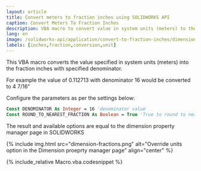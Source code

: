 ```yaml
---
layout: article
title: Convert meters to fraction inches using SOLIDWORKS API
caption: Convert Meters To Fraction Inches
description: VBA macro to convert value in system units (meters) to the fraction inches using SOLIDWORKS API
lang: en
image: /solidworks-api/application/convert-to-fraction-inches/dimension-fractions.png
labels: [inches,fraction,conversion,unit]
---
```

This VBA macro converts the value specified in system units (meters) into the fraction inches with specified denominator.

For example the value of 0.112713 with denominator 16 would be converted to 4 7/16"

Configure the parameters as per the settings below:

~~~ vb
Const DENOMINATOR As Integer = 16 'denominator value
Const ROUND_TO_NEAREST_FRACTION As Boolean = True 'True to round to nearest fraction, False to not
~~~

The result and available options are equal to the dimension property manager page in SOLIDWORKS

{% include img.html src="dimension-fractions.png" alt="Override units option in the Dimension proeprty manager page" align="center" %}

{% include_relative Macro.vba.codesnippet %}
